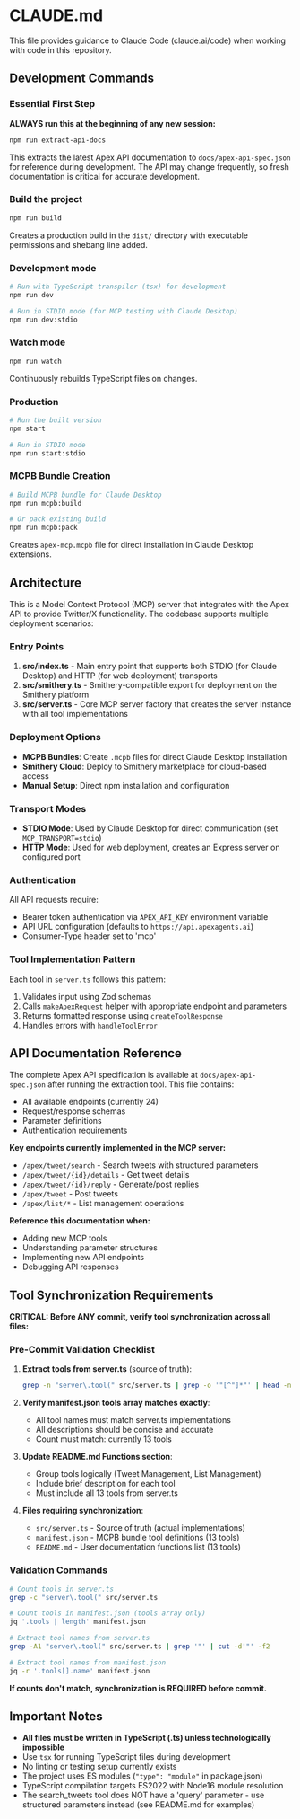 # CLAUDE.md

This file provides guidance to Claude Code (claude.ai/code) when working with code in this repository.

## Development Commands

### Essential First Step
**ALWAYS run this at the beginning of any new session:**
```bash
npm run extract-api-docs
```
This extracts the latest Apex API documentation to `docs/apex-api-spec.json` for reference during development. The API may change frequently, so fresh documentation is critical for accurate development.

### Build the project
```bash
npm run build
```
Creates a production build in the `dist/` directory with executable permissions and shebang line added.

### Development mode
```bash
# Run with TypeScript transpiler (tsx) for development
npm run dev

# Run in STDIO mode (for MCP testing with Claude Desktop)
npm run dev:stdio
```

### Watch mode
```bash
npm run watch
```
Continuously rebuilds TypeScript files on changes.

### Production
```bash
# Run the built version
npm start

# Run in STDIO mode
npm run start:stdio
```

### MCPB Bundle Creation
```bash
# Build MCPB bundle for Claude Desktop
npm run mcpb:build

# Or pack existing build
npm run mcpb:pack
```
Creates `apex-mcp.mcpb` file for direct installation in Claude Desktop extensions.

## Architecture

This is a Model Context Protocol (MCP) server that integrates with the Apex API to provide Twitter/X functionality. The codebase supports multiple deployment scenarios:

### Entry Points
1. **src/index.ts** - Main entry point that supports both STDIO (for Claude Desktop) and HTTP (for web deployment) transports
2. **src/smithery.ts** - Smithery-compatible export for deployment on the Smithery platform
3. **src/server.ts** - Core MCP server factory that creates the server instance with all tool implementations

### Deployment Options
- **MCPB Bundles**: Create `.mcpb` files for direct Claude Desktop installation
- **Smithery Cloud**: Deploy to Smithery marketplace for cloud-based access
- **Manual Setup**: Direct npm installation and configuration

### Transport Modes
- **STDIO Mode**: Used by Claude Desktop for direct communication (set `MCP_TRANSPORT=stdio`)
- **HTTP Mode**: Used for web deployment, creates an Express server on configured port

### Authentication
All API requests require:
- Bearer token authentication via `APEX_API_KEY` environment variable
- API URL configuration (defaults to `https://api.apexagents.ai`)
- Consumer-Type header set to 'mcp'

### Tool Implementation Pattern
Each tool in `server.ts` follows this pattern:
1. Validates input using Zod schemas
2. Calls `makeApexRequest` helper with appropriate endpoint and parameters
3. Returns formatted response using `createToolResponse`
4. Handles errors with `handleToolError`

## API Documentation Reference

The complete Apex API specification is available at `docs/apex-api-spec.json` after running the extraction tool. This file contains:
- All available endpoints (currently 24)
- Request/response schemas  
- Parameter definitions
- Authentication requirements

**Key endpoints currently implemented in the MCP server:**
- `/apex/tweet/search` - Search tweets with structured parameters
- `/apex/tweet/{id}/details` - Get tweet details
- `/apex/tweet/{id}/reply` - Generate/post replies
- `/apex/tweet` - Post tweets
- `/apex/list/*` - List management operations

**Reference this documentation when:**
- Adding new MCP tools
- Understanding parameter structures
- Implementing new API endpoints
- Debugging API responses

## Tool Synchronization Requirements

**CRITICAL: Before ANY commit, verify tool synchronization across all files:**

### Pre-Commit Validation Checklist

1. **Extract tools from server.ts** (source of truth):
   ```bash
   grep -n "server\.tool(" src/server.ts | grep -o '"[^"]*"' | head -n 1
   ```

2. **Verify manifest.json tools array matches exactly**:
   - All tool names must match server.ts implementations
   - All descriptions should be concise and accurate
   - Count must match: currently 13 tools

3. **Update README.md Functions section**:
   - Group tools logically (Tweet Management, List Management)
   - Include brief description for each tool
   - Must include all 13 tools from server.ts

4. **Files requiring synchronization**:
   - `src/server.ts` - Source of truth (actual implementations)
   - `manifest.json` - MCPB bundle tool definitions (13 tools)
   - `README.md` - User documentation functions list (13 tools)

### Validation Commands

```bash
# Count tools in server.ts
grep -c "server\.tool(" src/server.ts

# Count tools in manifest.json (tools array only)
jq '.tools | length' manifest.json

# Extract tool names from server.ts
grep -A1 "server\.tool(" src/server.ts | grep '"' | cut -d'"' -f2

# Extract tool names from manifest.json
jq -r '.tools[].name' manifest.json
```

**If counts don't match, synchronization is REQUIRED before commit.**

## Important Notes

- **All files must be written in TypeScript (.ts) unless technologically impossible**
- Use `tsx` for running TypeScript files during development
- No linting or testing setup currently exists
- The project uses ES modules (`"type": "module"` in package.json)
- TypeScript compilation targets ES2022 with Node16 module resolution
- The search_tweets tool does NOT have a 'query' parameter - use structured parameters instead (see README.md for examples)